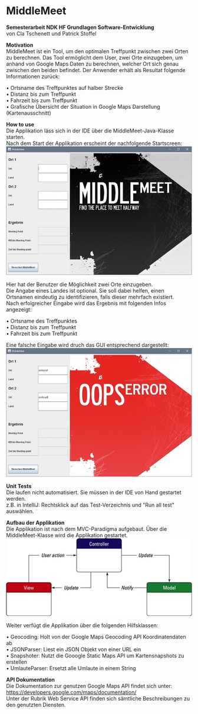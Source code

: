 # MiddleMeet

**Semesterarbeit NDK HF Grundlagen Software-Entwicklung**<br />
von Cla Tschenett und Patrick Stoffel

**Motivation**<br />
MiddleMeet ist ein Tool, um den optimalen Treffpunkt zwischen zwei Orten zu berechnen. Das Tool ermöglicht
dem User, zwei Orte einzugeben, um anhand von Google Maps Daten zu berechnen, welcher Ort sich genau
zwischen den beiden befindet. Der Anwender erhält als Resultat folgende Informationen zurück:

• Ortsname des Treffpunktes auf halber Strecke<br />
• Distanz bis zum Treffpunkt<br />
• Fahrzeit bis zum Treffpunkt<br />
• Grafische Übersicht der Situation in Google Maps Darstellung (Kartenausschnitt)

**How to use**<br />
Die Applikation läss sich in der IDE über die MiddleMeet-Java-Klasse starten.<br />
Nach dem Start der Applikation erscheint der nachfolgende Startscreen:<br />
![alt tag](resources/startscreen.jpg)

Hier hat der Benutzer die Möglichkeit zwei Orte einzugeben.<br />
Die Angabe eines Landes ist optional. Sie soll dabei helfen, einen Ortsnamen eindeutig zu
identifizieren, falls dieser mehrfach existiert.<br />
Nach erfolgreicher Eingabe wird das Ergebnis mit folgenden Infos angezeigt:

• Ortsname des Treffpunktes<br />
• Distanz bis zum Treffpunkt<br />
• Fahrzeit bis zum Treffpunkt<br />

Eine falsche Eingabe wird druch das GUI entsprechend dargestellt:<br />
![alt tag](resources/errorscreen.jpg)

**Unit Tests**<br />
Die laufen nicht automatisiert. Sie müssen in der IDE von Hand gestartet werden.<br />
z.B. in IntelliJ: Rechtsklick auf das Test-Verzeichnis und "Run all test" auswählen.

**Aufbau der Applikation**<br />
Die Applikation ist nach dem MVC-Paradigma aufgebaut. 
Über die MiddleMeet-Klasse wird die Applikation gestartet.<br />
![alt tag](resources/mvc.jpg)

Weiter verfügt die Applikation über die folgenden Hilfsklassen:<br />

• Geocoding: Holt von der Google Maps Geocoding API Koordinatendaten ab<br />
• JSONParser: Liest ein JSON Objekt von einer URL ein<br />
• Snapshoter: Nutzt die Gooogle Static Maps API um Kartensnapshots zu erstellen<br />
• UmlauteParser: Ersetzt alle Umlaute in einem String

**API Dokumentation**<br />
Die Dokumentation zur genutzen Google Maps API findet sich unter: https://developers.google.com/maps/documentation/<br />
Unter der Rubrik Web Service API finden sich sämtliche Beschreibungen zu den genutzten Diensten.